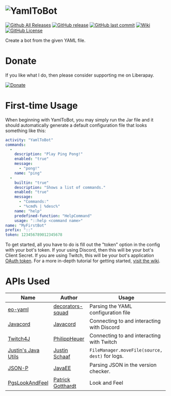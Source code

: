 # ![YamlToBot](https://content.yamltobot.com/common/logos/logo256.png)

[![Github All Releases](https://img.shields.io/github/downloads/justinhschaaf/yamltobot/total.svg?style=flat-square)](https://github.com/justinhschaaf/YamlToBot/releases)
[![GitHub release](https://img.shields.io/github/release/justinhschaaf/yamltobot.svg?style=flat-square)](https://github.com/justinhschaaf/YamlToBot/releases)
[![GitHub last commit](https://img.shields.io/github/last-commit/justinhschaaf/yamltobot.svg?style=flat-square)](https://github.com/justinhschaaf/YamlToBot/commits/master)
[![Wiki](https://img.shields.io/badge/Wiki-Home-red.svg?style=flat-square)](https://github.com/justinhschaaf/YamlToBot/wiki)
[![GitHub License](https://img.shields.io/github/license/justinhschaaf/yamltobot.svg?style=flat-square)](https://github.com/justinhschaaf/YamlToBot/blob/master/LICENSE)

Create a bot from the given YAML file.

# Donate

If you like what I do, then please consider supporting me on Liberapay.

[![Donate](https://liberapay.com/assets/widgets/donate.svg)](https://liberapay.com/justinhschaaf) 

# First-time Usage

When beginning with YamlToBot, you may simply run the Jar file and it should automatically generate a default configuration file that looks something like this:

```yaml
activity: "YamlToBot"
commands: 
  - 
    description: "Play Ping Pong!"
    enabled: "true"
    message: 
      - "pong!"
    name: "ping"
  - 
    builtin: "true"
    description: "Shows a list of commands."
    enabled: "true"
    message: 
      - "Commands:"
      - "%cmd% | %desc%"
    name: "help"
    predefined-function: "HelpCommand"
    usage: "::help <command name>"
name: "MyFirstBot"
prefix: "::"
token: 123456789012345678
```

To get started, all you have to do is fill out the "token" option in the config with your bot's token. If your using Discord, then this will be your bot's Client Secret. If you are using Twitch, this will be your bot's application [OAuth token](https://dev.twitch.tv/docs/authentication/). For a more in-depth tutorial for getting started, [visit the wiki](https://github.com/jusanov/yamltobot/wiki).

# APIs Used

| Name                                                                      | Author                                                    | Usage |
|-------                                                                    |-------                                                    |--------------------|
| [eo-yaml](https://github.com/decorators-squad/eo-yaml)                    | [decorators-squad](https://github.com/decorators-squad)   | Parsing the YAML configuration file |
| [Javacord](https://github.com/Javacord/Javacord)                          | [Javacord](https://github.com/Javacord)                   | Connecting to and interacting with Discord |
| [Twitch4J](https://github.com/twitch4j/twitch4j)                          | [PhilippHeuer](https://github.com/PhilippHeuer)           | Connecting to and interacting with Twitch |
| [Justin's Java Utils](https://github.com/justinhschaaf/JustinsJavaUtils)  | [Justin Schaaf](https://github.com/justinhschaaf)         | `FileManager.moveFile(source, dest)` for logs. |
| [JSON-P](https://javaee.github.io/jsonp/index.html)                       | [JavaEE](https://github.com/javaee)                       | Parsing JSON in the version checker. |
| [PgsLookAndFeel](https://www.pagosoft.com/projects/pgslookandfeel/)       | [Patrick Gotthardt](https://www.pagosoft.com)             | Look and Feel |
